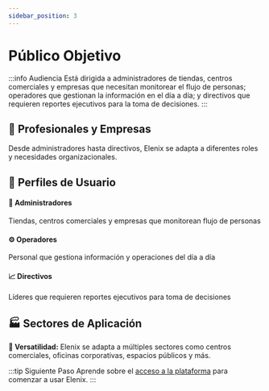 ```yaml
---
sidebar_position: 3
---
```


# Público Objetivo

:::info Audiencia
Está dirigida a administradores de tiendas, centros comerciales y empresas que necesitan monitorear el flujo de personas; operadores que gestionan la información en el día a día; y directivos que requieren reportes ejecutivos para la toma de decisiones.
:::

<div className="hero-banner">
  <div className="hero-content">
    <h2>🏢 Profesionales y Empresas</h2>
    <p>Desde administradores hasta directivos, Elenix se adapta a diferentes roles y necesidades organizacionales.</p>
  </div>
</div>

## 💼 Perfiles de Usuario

<div className="feature-grid">
  <div className="feature-card">
    <h4>🏦 Administradores</h4>
    <p>Tiendas, centros comerciales y empresas que monitorean flujo de personas</p>
  </div>
  <div className="feature-card">
    <h4>⚙️ Operadores</h4>
    <p>Personal que gestiona información y operaciones del día a día</p>
  </div>
  <div className="feature-card">
    <h4>📈 Directivos</h4>
    <p>Líderes que requieren reportes ejecutivos para toma de decisiones</p>
  </div>

</div>

## 🏭 Sectores de Aplicación

<div className="callout callout-info">
  <strong>🎯 Versatilidad:</strong> Elenix se adapta a múltiples sectores como centros comerciales, oficinas corporativas, espacios públicos y más.
</div>

:::tip Siguiente Paso
Aprende sobre el [acceso a la plataforma](../Primeros-pasos/acceso-a-la-plataforma.md) para comenzar a usar Elenix.
:::
